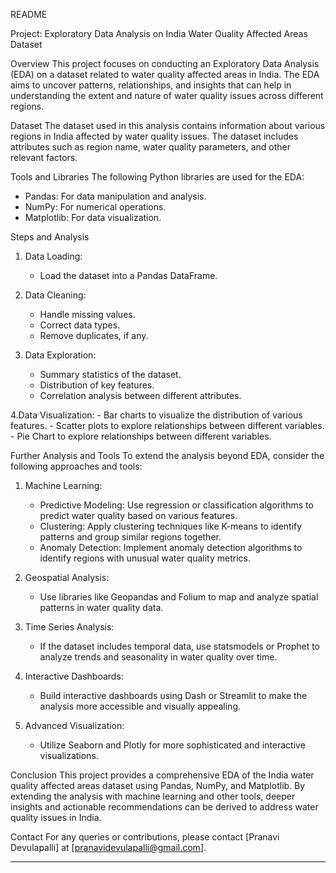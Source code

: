 
README

Project: Exploratory Data Analysis on India Water Quality Affected Areas Dataset

Overview
This project focuses on conducting an Exploratory Data Analysis (EDA) on a dataset related to water quality affected areas in India. The EDA aims to uncover patterns, relationships, and insights that can help in understanding the extent and nature of water quality issues across different regions.

Dataset
The dataset used in this analysis contains information about various regions in India affected by water quality issues. The dataset includes attributes such as region name, water quality parameters, and other relevant factors.

Tools and Libraries
The following Python libraries are used for the EDA:
- Pandas: For data manipulation and analysis.
- NumPy: For numerical operations.
- Matplotlib: For data visualization.

Steps and Analysis

1. Data Loading:
    - Load the dataset into a Pandas DataFrame.

2. Data Cleaning:
    - Handle missing values.
    - Correct data types.
    - Remove duplicates, if any.

3. Data Exploration:
    - Summary statistics of the dataset.
    - Distribution of key features.
    - Correlation analysis between different attributes.

4.Data Visualization:
    - Bar charts to visualize the distribution of various features.
    - Scatter plots to explore relationships between different variables.
    - Pie Chart to explore relationships between different variables.

 Further Analysis and Tools
To extend the analysis beyond EDA, consider the following approaches and tools:

1. Machine Learning:
    - Predictive Modeling: Use regression or classification algorithms to predict water quality based on various features.
    - Clustering: Apply clustering techniques like K-means to identify patterns and group similar regions together.
    - Anomaly Detection: Implement anomaly detection algorithms to identify regions with unusual water quality metrics.

2. Geospatial Analysis:
    - Use libraries like Geopandas and Folium to map and analyze spatial patterns in water quality data.

3. Time Series Analysis:
    - If the dataset includes temporal data, use statsmodels or Prophet to analyze trends and seasonality in water quality over time.

4. Interactive Dashboards:
    - Build interactive dashboards using Dash or Streamlit to make the analysis more accessible and visually appealing.

5. Advanced Visualization:
    - Utilize Seaborn and Plotly for more sophisticated and interactive visualizations.

Conclusion
This project provides a comprehensive EDA of the India water quality affected areas dataset using Pandas, NumPy, and Matplotlib. By extending the analysis with machine learning and other tools, deeper insights and actionable recommendations can be derived to address water quality issues in India.

Contact
For any queries or contributions, please contact [Pranavi Devulapalli] at [pranavidevulapalli@gmail.com].

---
